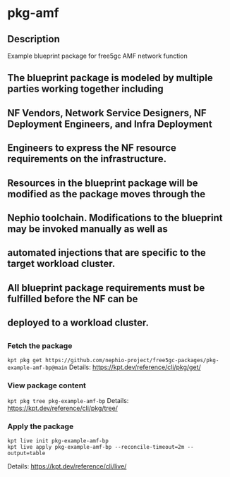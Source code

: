 # pkg-amf

## Description
Example blueprint package for free5gc AMF network function

## The blueprint package is modeled by multiple parties working together including
## NF Vendors, Network Service Designers, NF Deployment Engineers, and Infra Deployment
## Engineers to express the NF resource requirements on the infrastructure.
## 
## Resources in the blueprint package will be modified as the package moves through the 
## Nephio toolchain. Modifications to the blueprint may be invoked manually as well as   
## automated injections that are specific to the target workload cluster.

## All blueprint package requirements must be fulfilled before the NF can be 
## deployed to a workload cluster. 
##  

### Fetch the package
`kpt pkg get https://github.com/nephio-project/free5gc-packages/pkg-example-amf-bp@main`
Details: https://kpt.dev/reference/cli/pkg/get/

### View package content
`kpt pkg tree pkg-example-amf-bp`
Details: https://kpt.dev/reference/cli/pkg/tree/

### Apply the package
```
kpt live init pkg-example-amf-bp
kpt live apply pkg-example-amf-bp --reconcile-timeout=2m --output=table
```
Details: https://kpt.dev/reference/cli/live/